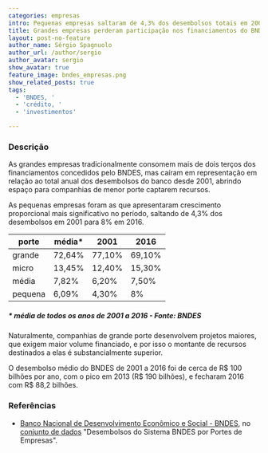 ```yaml
---
categories: empresas
intro: Pequenas empresas saltaram de 4,3% dos desembolsos totais em 2001 para 8% em 2016
title: Grandes empresas perderam participação nos financiamentos do BNDES desde 2001, dando espaço para pequenos
layout: post-no-feature
author_name: Sérgio Spagnuolo
author_url: /author/sergio
author_avatar: sergio
show_avatar: true
feature_image: bndes_empresas.png
show_related_posts: true
tags:
  - 'BNDES, '
  - 'crédito, '
  - 'investimentos'

---
```



### Descrição

As grandes empresas tradicionalmente consomem mais de dois terços dos financiamentos concedidos pelo BNDES, mas caíram em representação em relação ao total anual dos desembolsos do banco desde 2001, abrindo espaço para companhias de menor porte captarem recursos.

As pequenas empresas foram as que apresentaram crescimento proporcional mais significativo no período, saltando de 4,3% dos desembolsos em 2001 para 8% em 2016.

| porte   | média* | 2001   | 2016   |
|---------|--------|--------|--------|
| grande  | 72,64% | 77,10% | 69,10% |
| micro   | 13,45% | 12,40% | 15,30% |
| média   | 7,82%  | 6,20%  | 7,50%  |
| pequena | 6,09%  | 4,30%  | 8%     |

##### * média de todos os anos de 2001 a 2016 - Fonte: BNDES

Naturalmente, companhias de grande porte desenvolvem projetos maiores, que exigem maior volume financiado, e por isso o montante de recursos destinados a elas é substancialmente superior.

O desembolso médio do BNDES de 2001 a 2016 foi de cerca de R$ 100 bilhões por ano, com o pico em 2013 (R$ 190 bilhões), e fecharam 2016 com R$ 88,2 bilhões.


### Referências

- [Banco Nacional de Desenvolvimento Econômico e Social - BNDES](http://bit.ly/2o8ksUl), no [conjunto de dados](http://bit.ly/2o8qC6Q) "Desembolsos do Sistema BNDES por Portes de Empresas".
